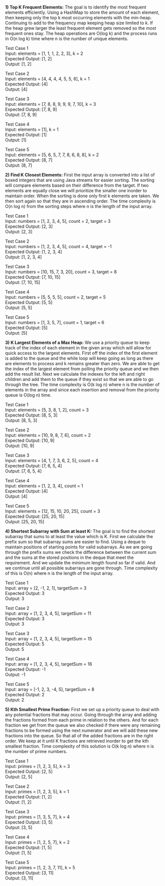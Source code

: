 **1\) Top K Frequent Elements:** The goal is to identify the most frequent elements efficiently. Using a HashMap to store the amount of each element, then keeping only the top k most occurring elements with the min-heap. Continuing to add to the frequency map keeping heap size limited to k. If the heap grew larger the least frequent element gets removed so the most frequent ones stay. The heap operations are O(log k) and the process runs in O(n log k) time where n is the number of unique elements.

Test Case 1  
Input: elements \= \[1, 1, 1, 2, 2, 3\], k \= 2  
Expected Output: \[1, 2\]  
Output: \[1, 2\]

Test Case 2  
Input: elements \= \[4, 4, 4, 4, 5, 5, 6\], k \= 1  
Expected Output: \[4\]  
Output: \[4\]

Test Case 3  
Input: elements \= \[7, 8, 8, 9, 9, 9, 7, 10\], k \= 3  
Expected Output: \[7, 8, 9\]  
Output: \[7, 8, 9\]

Test Case 4  
Input: elements \= \[1\], k \= 1  
Expected Output: \[1\]  
Output: \[1\]

Test Case 5  
Input: elements \= \[5, 6, 5, 7, 7, 8, 6, 8, 8\], k \= 2  
Expected Output: \[8, 7\]  
Output: \[8, 7\]

**2\) Find K Closest Elements:** First the input array is converted into a list of boxed integers that are using Java streams for easier sorting. The sorting will compare elements based on their difference from the target. If two elements are equally close we will prioritize the smaller one inorder to maintain order. When the sorting is done only first k elements are taken. We then sort again so that they are in ascending order. The time complexity is O(n log n) from the sorting steps where n is the length of the input array. 

Test Case 1  
Input: numbers \= \[1, 2, 3, 4, 5\], count \= 2, target \= 3  
Expected Output: \[2, 3\]  
Output: \[2, 3\]

Test Case 2  
Input: numbers \= \[1, 2, 3, 4, 5\], count \= 4, target \= \-1  
Expected Output: \[1, 2, 3, 4\]  
Output: \[1, 2, 3, 4\]

Test Case 3  
Input: numbers \= \[10, 15, 7, 3, 20\], count \= 3, target \= 8  
Expected Output: \[7, 10, 15\]  
Output: \[7, 10, 15\]

Test Case 4  
Input: numbers \= \[5, 5, 5, 5\], count \= 2, target \= 5  
Expected Output: \[5, 5\]  
Output: \[5, 5\]

Test Case 5  
Input: numbers \= \[1, 3, 5, 7\], count \= 1, target \= 6  
Expected Output: \[5\]  
Output: \[5\]

**3\) K Largest Elements of a Max Heap:** We use a priority queue to keep track of the index of each element in the given array which will allow for quick access to the largest elements. First off the index of the first element is added to the queue and the while loop will keep going as long as there are elements to process and k remains greater than zero. We are able to get the index of the largest element from polling the priority queue and we then add the result list. Next we calculate the indexes for the left and right children and add them to the queue if they exist so that we are able to go through the tree. The time complexity is O(k log n) where n is the number of elements in the array and since each insertion and removal from the priority queue is O(log n) time. 

Test Case 1  
Input: elements \= \[5, 3, 8, 1, 2\], count \= 3  
Expected Output: \[8, 5, 3\]  
Output: \[8, 5, 3\]

Test Case 2  
Input: elements \= \[10, 9, 8, 7, 6\], count \= 2  
Expected Output: \[10, 9\]  
Output: \[10, 9\]

Test Case 3  
Input: elements \= \[4, 1, 7, 3, 6, 2, 5\], count \= 4  
Expected Output: \[7, 6, 5, 4\]  
Output: \[7, 6, 5, 4\]

Test Case 4  
Input: elements \= \[1, 2, 3, 4\], count \= 1  
Expected Output: \[4\]  
Output: \[4\]

Test Case 5  
Input: elements \= \[12, 15, 10, 20, 25\], count \= 3  
Expected Output: \[25, 20, 15\]  
Output: \[25, 20, 15\]

**4\) Shortest Subarray with Sum at least K:** The goal is to find the shortest subarray that sums to at least the value which is K. First we calculate the prefix sum so that subarray sums are easier to find. Using a deque to maintain positions of starting points for valid subarrays. As we are going through the prefix sums we check the difference between the current sum and the sums at the stored positions in the deque that meet the requirement. And we update the minimum length found so far if valid. And we continue until all possible subarrays are gone through. Time complexity of this is O(n) where n is the length of the input array.

Test Case 1  
Input: array \= \[2, \-1, 2, 1\], targetSum \= 3  
Expected Output: 3  
Output: 3

Test Case 2  
Input: array \= \[1, 2, 3, 4, 5\], targetSum \= 11  
Expected Output: 3  
Output: 3

Test Case 3  
Input: array \= \[1, 2, 3, 4, 5\], targetSum \= 15  
Expected Output: 5  
Output: 5

Test Case 4  
Input: array \= \[1, 2, 3, 4, 5\], targetSum \= 16  
Expected Output: \-1  
Output: \-1

Test Case 5  
Input: array \= \[-1, 2, 3, \-4, 5\], targetSum \= 8  
Expected Output: 2  
Output: 2

**5\) Kth Smallest Prime Fraction:** First we set up a priority queue to deal with any potential fractions that may occur. Going through the array and adding the fractions formed from each prime in relation to the others. And for each fraction we get from the queue we also checked if there were any remaining fractions to be formed using the next numerator and we will add these new fractions into the queue. So that all of the added fractions are in the right order. We keep at it until K fractions are retrieved inorder to get the kth smallest fraction. Time complexity of this solution is O(k log n) where n is the number of prime numbers. 

Test Case 1  
Input: primes \= \[1, 2, 3, 5\], k \= 3  
Expected Output: \[2, 5\]  
Output: \[2, 5\]

Test Case 2  
Input: primes \= \[1, 2, 3, 5\], k \= 1  
Expected Output: \[1, 2\]  
Output: \[1, 2\]

Test Case 3  
Input: primes \= \[1, 3, 5, 7\], k \= 4  
Expected Output: \[3, 5\]  
Output: \[3, 5\]

Test Case 4  
Input: primes \= \[1, 2, 5, 7\], k \= 2  
Expected Output: \[1, 5\]  
Output: \[1, 5\]

Test Case 5  
Input: primes \= \[1, 2, 3, 7, 11\], k \= 5  
Expected Output: \[3, 11\]  
Output: \[3, 11\]
